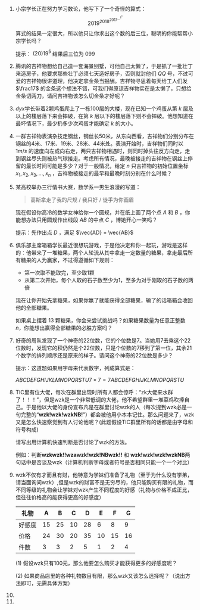 1. 小宗学长正在努力学习数论，他写下了一个奇怪的算式：
   $$
   2019^{2018^{2017^{\dots^{2^1}}}}
   $$
   算式的结果一定很大，所以他只让你求出这个数的后三位，聪明的你能帮帮小宗学长吗？

   提示： $(20)19^5$ 结果后三位为 $099$ 

   
   
2. 腾讯的吉祥物想给自己造一套海景别墅，可他自己太懒了，于是抓了一批壮丁来造房子，他要求那些壮丁必须七天造好房子，否则就封他们 $QQ$ 号，不过可爱的吉祥物很讲道理，他决定拿金条当报酬。吉祥物寻思着每天给工人们发 $\frac17$ 的金条这个想法不错，可我们得原谅吉祥物实在是太懒了，只想给金条切两刀，请问吉祥物该怎么切金条才好呢？

   

3. $dyx$学长带着2颗鸡蛋爬上了一栋100层的大楼，现在已知一个鸡蛋从第 $k$ 层及以上的楼层落下来会摔破，在第 $k$ 层以下的楼层落下则不会摔破。他想知道在最坏情况下，最少扔多少次鸡蛋才能确定 $k$ 的大小。

   

4. 一群吉祥物表演杂技走钢丝，钢丝长50米，从东向西看，吉祥物们分别分布在钢丝的$4$米、$17$米、$19$米、$28$米、$44$米处。表演开始时，吉祥物们同时以 $1m/s$ 的速度向左或向右走，两只吉祥物相遇时，则同时掉头往反方向走，走到钢丝尽头则被热气球接走。考虑所有情况，最晚被接走的吉祥物在钢丝上停留的最长时间可能是多少？对于一般情况，给定 $n$ 只吉祥物的初始位置坐标 $x_1, x_2, x_3, \dots, x_n$ ，吉祥物被接走的最早和最晚时刻分别在什么时候？

   

5. 某高校举办三行情书大赛，数学系一男生浪漫的写道：

   > 高斯拿走了我的尺规 / 我只好 / 徒手为你画眉

   现在假设你高冷的数学女神给你一个圆规，并在纸上画了两个点 $A$ 和 $B$ ，你能想办法只用圆规作出线段 $AB$  的中点 $C$ ，博她开心一笑吗？

   提示：先作出点 $D$ ，满足 $\vec{AD} = \vec{AB}$

   

6. 俱乐部主席箱箱学长最近很想玩游戏，于是他决定和你一起玩，游戏是这样的：他带来了一堆糖果，两个人轮流从其中拿走一定数量的糖果，拿走最后所有糖果的人为赢家，不过得遵循如下规则：

   - 第一次取不能取完，至少取$1$颗
   - 从第二次开始，每个人取的石子数至少为$1$，至多为对手刚取的石子数的两倍

   现在让你开始先拿糖果，如果你赢了就能获得全部糖果，输了的话箱箱会收回他的全部糖果。

   如果桌上摆着 $13$ 颗糖果，你会来尝试挑战吗？如果糖果数量为任意正整数 $n$，你能想出赢得全部糖果的必胜方案吗？



7. 好奇的周队发现了一个神奇的$22$位数，它的个位数是$7$。当她用$7$去乘这个$22$位数时，发现它的积仍然是个$22$位数，只是个位数的$7$移到了第一位，其余$21$个数字的排列顺序还是原来的样子。请问这个神奇的$22$位数是多少？

   提示：这道题如果用字母来代表数字，列成算式是：

   $ABCDEFGHIJKLMNOPQRSTU7×7=7ABCDEFGHIJKLMNOPQRSTU$

   

8. TIC里有位大佬，每次在群里出现时所有人都会惊呼：“zk大佬来水群了！！！”，但是wzk是一个非常低调的大佬，他不希望群里一堆菜鸡吹捧自己。于是他以大佬的身份宣布凡是在群里讨论wzk的人（每次提到wzk必是一句完整的“**wzk!wzk!wzkNB!**”）都会被他用小本本记住。那么问题来了，wzk又是怎么快速察觉到有人讨论他呢？(此题假设TIC群里所有的话都是由字母和符号构成)

   请写出用计算机快速判断是否讨论了wzk的方法。

   例如：判断**wzkwzk!!wzawzk!wzk!NBwzk!!**   和 **wzk!wzk!wzk!wzkNB**两句话中是否谈及wzk（计算机判断字母或者符号是否相同只能一个一个对比）

   

9. wzk不仅有才而且有财，他特意为学妹们准备了礼物（至于为什么没有学弟，请当面询问wzk）,但是wzk的财富不是无穷尽的，他只能购买有限的礼物，而不同等级的礼物会让学妹对wzk产生不同程度的好感（礼物与价格不成正比，但往往价格高的能获得更高的好感度）

   | 礼物   | A    | B    | C    | D    | E    | F    | G    |
   | ------ | ---- | ---- | ---- | ---- | ---- | ---- | ---- |
   | 好感度 | 15   | 25   | 10   | 28   | 6    | 8    | 9    |
   | 价格   | 24   | 30   | 20   | 35   | 10   | 15   | 16   |
   | 件数   | 3    | 3    | 2    | 5    | 1    | 2    | 4    |

   (1) 假设wzk只有100元，那么他要怎么购买才能获得更多的好感度呢？

   (2) 如果商品店里的各种礼物数目有限，那么wzk又该怎么选择呢？（说出方法即可，无需具体方案）

   

10. 

13. 

    

